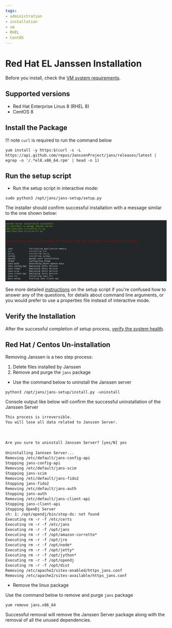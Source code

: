 ```yaml
---
tags:
- administration
- installation
- vm
- RHEL
- CentOS
---
```


# Red Hat EL Janssen Installation

Before you install, check the [VM system requirements](vm-requirements.md).

## Supported versions
- Red Hat Enterprise Linus 8 (RHEL 8)
- CentOS 8

## Install the Package

!!! note
    `curl`  is required to run the command below

```
yum install -y https:$(curl -s -L https://api.github.com/repos/JanssenProject/jans/releases/latest | egrep -o '/.*el8.x86_64.rpm' | head -n 1)
```

## Run the setup script

- Run the setup script in interactive mode:

```
sudo python3 /opt/jans/jans-setup/setup.py
```

The installer should confirm successful installation with a message similar
to the one shown below:

![](../../../assets/image-jans-install-success.png)

See more detailed [instructions](../setup.md) on the setup script if you're
confused how to answer any of the questions, for details about command line
arguments, or you would prefer to use a properties file instead of
interactive mode.

## Verify the Installation

After the successful completion of setup process, [verify the system health](../install-faq.md#after-installation-how-do-i-verify-that-the-janssen-server-is-up-and-running).

## Red Hat / Centos Un-installation

Removing Janssen is a two step process:

1. Delete files installed by Janssen
1. Remove and purge the `jans` package

* Use the command below to uninstall the Janssen server

```
python3 /opt/jans/jans-setup/install.py -uninstall
```

Console output like below will confirm the successful uninstallation of the Janssen Server

```
This process is irreversible.
You will lose all data related to Janssen Server.



Are you sure to uninstall Janssen Server? [yes/N] yes

Uninstalling Jannsen Server...
Removing /etc/default/jans-config-api
Stopping jans-config-api
Removing /etc/default/jans-scim
Stopping jans-scim
Removing /etc/default/jans-fido2
Stopping jans-fido2
Removing /etc/default/jans-auth
Stopping jans-auth
Removing /etc/default/jans-client-api
Stopping jans-client-api
Stopping OpenDj Server
sh: 1: /opt/opendj/bin/stop-ds: not found
Executing rm -r -f /etc/certs
Executing rm -r -f /etc/jans
Executing rm -r -f /opt/jans
Executing rm -r -f /opt/amazon-corretto*
Executing rm -r -f /opt/jre
Executing rm -r -f /opt/node*
Executing rm -r -f /opt/jetty*
Executing rm -r -f /opt/jython*
Executing rm -r -f /opt/opendj
Executing rm -r -f /opt/dist
Removing /etc/apache2/sites-enabled/https_jans.conf
Removing /etc/apache2/sites-available/https_jans.conf

```

* Remove the linux package

Use the command below to remove and purge `jans` package

```
yum remove jans.x86_64
```

Successful removal will remove the Janssen Server package along with
the removal of all the unused dependencies.
